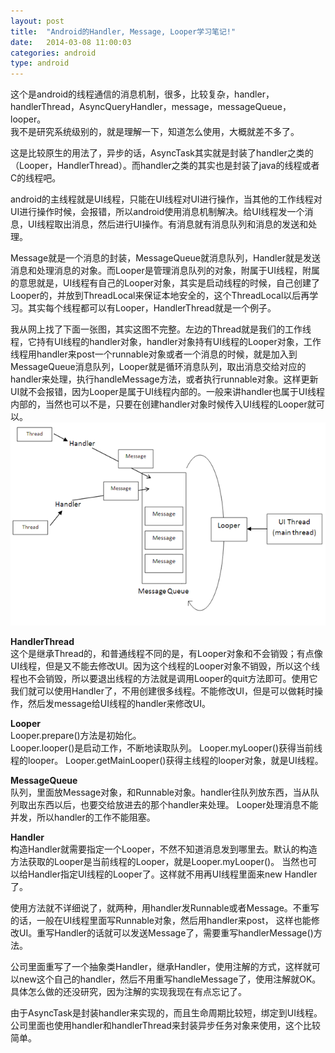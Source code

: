 ```yaml
---
layout: post
title:  "Android的Handler, Message, Looper学习笔记!"
date:   2014-03-08 11:00:03
categories: android
type: android
---
```


这个是android的线程通信的消息机制，很多，比较复杂，handler，handlerThread，AsyncQueryHandler，message，messageQueue，looper。  
我不是研究系统级别的，就是理解一下，知道怎么使用，大概就差不多了。

这是比较原生的用法了，异步的话，AsyncTask其实就是封装了handler之类的（Looper，HandlerThread）。而handler之类的其实也是封装了java的线程或者C的线程吧。

android的主线程就是UI线程，只能在UI线程对UI进行操作，当其他的工作线程对UI进行操作时候，会报错，所以android使用消息机制解决。给UI线程发一个消息，UI线程取出消息，然后进行UI操作。有消息就有消息队列和消息的发送和处理。

Message就是一个消息的封装，MessageQueue就消息队列，Handler就是发送消息和处理消息的对象。而Looper是管理消息队列的对象，附属于UI线程，附属的意思就是，UI线程有自己的Looper对象，其实是启动线程的时候，自己创建了Looper的，并放到ThreadLocal来保证本地安全的，这个ThreadLocal以后再学习。其实每个线程都可以有Looper，HandlerThread就是一个例子。

我从网上找了下面一张图，其实这图不完整。左边的Thread就是我们的工作线程，它持有UI线程的handler对象，handler对象持有UI线程的Looper对象，工作线程用handler来post一个runnable对象或者一个消息的时候，就是加入到MessageQueue消息队列，Looper就是循环消息队列，取出消息交给对应的handler来处理，执行handleMessage方法，或者执行runnable对象。这样更新UI就不会报错，因为Looper是属于UI线程内部的。一般来讲handler也属于UI线程内部的，当然也可以不是，只要在创建handler对象时候传入UI线程的Looper就可以。  
![handler][handler]

**HandlerThread**  
这个是继承Thread的，和普通线程不同的是，有Looper对象和不会销毁；有点像UI线程，但是又不能去修改UI。因为这个线程的Looper对象不销毁，所以这个线程也不会销毁，所以要退出线程的方法就是调用Looper的quit方法即可。使用它我们就可以使用Handler了，不用创建很多线程。不能修改UI，但是可以做耗时操作，然后发message给UI线程的handler来修改UI。

**Looper**  
Looper.prepare()方法是初始化。  
Looper.looper()是启动工作，不断地读取队列。
Looper.myLooper()获得当前线程的looper。
Looper.getMainLooper()获得主线程的looper对象，就是UI线程。

**MessageQueue**  
队列，里面放Message对象，和Runnable对象。handler往队列放东西，当从队列取出东西以后，也要交给放进去的那个handler来处理。
Looper处理消息不能并发，所以handler的工作不能阻塞。

**Handler**  
构造Handler就需要指定一个Looper，不然不知道消息发到哪里去。默认的构造方法获取的Looper是当前线程的Looper，就是Looper.myLooper()。
当然也可以给Handler指定UI线程的Looper了。这样就不用再UI线程里面来new Handler了。

使用方法就不详细说了，就两种，用handler发Runnable或者Message。不重写的话，一般在UI线程里面写Runnable对象，然后用handler来post，
这样也能修改UI。重写Handler的话就可以发送Message了，需要重写handlerMessage()方法。

公司里面重写了一个抽象类Handler，继承Handler，使用注解的方式，这样就可以new这个自己的handler，然后不用重写handleMessage了，使用注解就OK。具体怎么做的还没研究，因为注解的实现我现在有点忘记了。

由于AsyncTask是封装handler来实现的，而且生命周期比较短，绑定到UI线程。公司里面也使用handler和handlerThread来封装异步任务对象来使用，这个比较简单。

[handler]: /image/handler.png